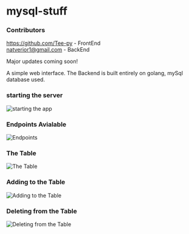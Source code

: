 # mysql-stuff

###  Contributors
https://github.com/Tee-py - FrontEnd        
natverior1@gmail.com - BackEnd

 Major updates coming soon!

 A simple web interface. The Backend is built entirely on golang, mySql database used.

### starting the server
![starting the app](https://github.com/IamNator/mysql-stuff/blob/main/media/RunningTheWebApp.PNG)

### Endpoints Avialable
![Endpoints](https://github.com/IamNator/mysql-stuff/blob/main/media/endpoints.PNG)

### The Table
![The Table](https://github.com/IamNator/mysql-stuff/blob/main/media/Thetable.PNG)


### Adding to the Table
![Adding to the Table](https://github.com/IamNator/mysql-stuff/blob/main/media/Add%20to%20database.PNG)

### Deleting from the Table
![Deleting from the Table](https://github.com/IamNator/mysql-stuff/blob/main/media/Deleted%20an%20entry.PNG)


